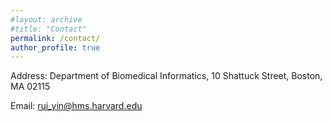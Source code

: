 ```yaml
---
#layout: archive
#title: "Contact"
permalink: /contact/
author_profile: true
---
```


Address: Department of Biomedical Informatics, 10 Shattuck Street, Boston, MA 02115

Email: <A href="rui_yin@hms.harvard.edu ">rui_yin@hms.harvard.edu</A>



